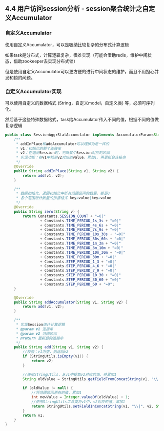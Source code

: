 ## 4.4 用户访问session分析 - session聚合统计之自定义Accumulator
### 自定义Accumulator
使用自定义Accumulator，可以是吸纳比较复杂的分布式计算逻辑

如果task是分布式，计算逻辑复杂，很难实现（可能会借助redis，维护中间状态，借助zookeeper去实现分布式锁）

但是使用自定义Accumulator可以更方便的进行中间状态的维护，而且不用担心并发和锁的问题。

### 自定义Accumulator实现

可以使用自定义的数据格式 (String，自定义model，自定义类) 等，必须可序列化。

然后基于这些特殊数据格式，task给Accumulator传入不同的值，根据不同的值做复杂逻辑

````java
public class SessionAggrStatAccumulator implements AccumulatorParam<String>{
	/**
	 * addInPlace和addAccumulator可以理解为是一样的
	 * v1：初始化的那个连接串
	 * v2：在遍历Session时，判断某个Session对应的区间
	 * 实现功能：在v1中找到v2对应的value，累加1，再更新会连接串
	 */
	@Override
	public String addInPlace(String v1, String v2) {
		return add(v1, v2);
	}

	/**
	 * 数据初始化，返回初始化中所有范围区间的数量，都是0
	 * 各个范围统计数量的拼接格式 key=value|key=value
	 */
	@Override
	public String zero(String v) {
		return Constants.SESSION_COUNT + "=0|"
				+ Constants.TIME_PERIOD_1s_3s + "=0|"
				+ Constants.TIME_PERIOD_4s_6s + "=0|"
				+ Constants.TIME_PERIOD_7s_9s + "=0|"
				+ Constants.TIME_PERIOD_10s_30s + "=0|"
				+ Constants.TIME_PERIOD_30s_60s + "=0|"
				+ Constants.TIME_PERIOD_1m_3m + "=0|"
				+ Constants.TIME_PERIOD_3m_10m + "=0|"
				+ Constants.TIME_PERIOD_10m_30m + "=0|"
				+ Constants.TIME_PERIOD_30m + "=0|"
				+ Constants.STEP_PERIOD_1_3 + "=0|"
				+ Constants.STEP_PERIOD_4_6 + "=0|"
				+ Constants.STEP_PERIOD_7_9 + "=0|"
				+ Constants.STEP_PERIOD_10_30 + "=0|"
				+ Constants.STEP_PERIOD_30_60 + "=0|"
				+ Constants.STEP_PERIOD_60 + "=0";
	}

	@Override
	public String addAccumulator(String v1, String v2) {
		return add(v1, v2);
	}

	/**
	 * 实现Session统计计算逻辑
	 * @param v1 连接串
	 * @param v2 范围区间
	 * @return 更新后的连接串
	 */
	public String add(String v1, String v2) {
		//校验：v1为空，则返回v2
		if (StringUtils.isEmpty(v1)) {
			return v2;
		}
		
		//使用StringUtils，从v1中提取v2对应的值，并累加1
		String oldValue = StringUtils.getFieldFromConcatString(v1, "\\|", v2);
		
		if (oldValue != null) {
			//将范围区间原有的值，累加1
			int newValue = Integer.valueOf(oldValue) + 1;
			//使用StringUtils工具类将v1中，v2对应的值，累加1
			return StringUtils.setFieldInConcatString(v1, "\\|", v2, String.valueOf(newValue));
		}
		return v1;
	}
}
````



